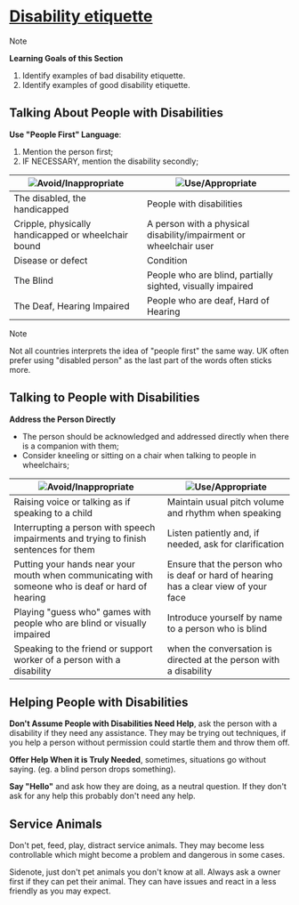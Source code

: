 # [Disability etiquette](https://dequeuniversity.com/class/iaap-cpacc/disability-etiquette/)

> [!NOTE]
> **Learning Goals of this Section**  
> 1. Identify examples of bad disability etiquette.
> 2. Identify examples of good disability etiquette.

## Talking About People with Disabilities
**Use "People First" Language**:
1. Mention the person first;
2. IF NECESSARY, mention the disability secondly;

| ![Avoid/Inappropriate](https://ih1.redbubble.net/image.3804086740.5056/raf,360x360,075,t,fafafa:ca443f4786.jpg) | ![Use/Appropriate](https://pbs.twimg.com/media/E7jckZYWUAYRkwU.jpg) |
|---|---|
| The disabled, the handicapped | People with disabilities |
| Cripple, physically handicapped or wheelchair bound | A person with a physical disability/impairment or wheelchair user |
| Disease or defect | Condition |
| The Blind | People who are blind, partially sighted, visually impaired |
| The Deaf, Hearing Impaired | People who are deaf, Hard of Hearing |

> [!NOTE]
> Not all countries interprets the idea of "people first" the same way. UK often prefer using "disabled person" as the last part of the words often sticks more.

## Talking to People with Disabilities
**Address the Person Directly**
- The person should be acknowledged and addressed directly when there is a companion with them;
- Consider kneeling or sitting on a chair when talking to people in wheelchairs;

| ![Avoid/Inappropriate](https://ih1.redbubble.net/image.3804086740.5056/raf,360x360,075,t,fafafa:ca443f4786.jpg) | ![Use/Appropriate](https://pbs.twimg.com/media/E7jckZYWUAYRkwU.jpg) |
|---|---|
| Raising voice or talking as if speaking to a child | Maintain usual pitch volume and rhythm when speaking
| Interrupting a person with speech impairments and trying to finish sentences for them | Listen patiently and, if needed, ask for clarification |
| Putting your hands near your mouth when communicating with someone who is deaf or hard of hearing | Ensure that the person who is deaf or hard of hearing has a clear view of your face |
| Playing "guess who" games with people who are blind or visually impaired | Introduce yourself by name to a person who is blind |
| Speaking to the friend or support worker of a person with a disability | when the conversation is directed at the person with a disability | Speak directly to the person who has the disability |

## Helping People with Disabilities
**Don't Assume People with Disabilities Need Help**, ask the person with a disability if they need any assistance.
They may be trying out techniques, if you help a person without permission could startle them and throw them off.

**Offer Help When it is Truly Needed**, sometimes, situations go without saying. (eg. a blind person drops something).

**Say "Hello"** and ask how they are doing, as a neutral question. If they don't ask for any help this probably don't need any help.

## Service Animals
Don't pet, feed, play, distract service animals. They may become less controllable which might become a problem and dangerous in some cases.

Sidenote, just don't pet animals you don't know at all. Always ask a owner first if they can pet their animal. They can have issues and react in a less friendly as you may expect.